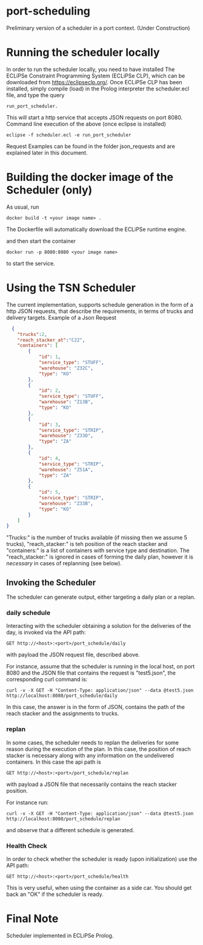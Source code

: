 # port-scheduling
Preliminary version of a scheduler in a port context.
(Under Construction)

# Running the scheduler locally
In order to run the scheduler locally, you need to have installed The ECLiPSe Constraint Programming System (ECLiPSe CLP), which can be downloaded from https://eclipseclp.org/.
Once ECLiPSe CLP has been installed, simply compile (load) in the Prolog interpreter the scheduler.ecl file, and type the query

```run_port_scheduler.```

This will start a http service that accepts JSON requests on port 8080.
Command line execution of the above (once eclipse is installed)

```eclipse -f scheduler.ecl -e run_port_scheduler ```

Request Examples can be found in the folder json_requests and are explained later in this document.

# Building the docker image of the Scheduler (only)
As usual, run 

``` docker build -t <your image name> . ```

The Dockerfile will automatically download the ECLiPSe runtime engine.

and then start the container 

``` docker run -p 8080:8080 <your image name> ```

to start the service. 

# Using the TSN Scheduler
The current implementation, supports schedule generation in the form of a http JSON requests, that describe the requirements, in terms of trucks and delivery targets.
Example of a Json Request
```json
  {
    "trucks":2,
    "reach_stacker_at":"C22",
    "containers": [
        {
            "id": 1,
            "service_type": "STUFF",
            "warehouse": "Z32C",
            "type": "KO"
        },
        {
            "id": 2,
            "service_type": "STUFF",
            "warehouse": "Z13B",
            "type": "KO"
        },
        {
            "id": 3,
            "service_type": "STRIP",
            "warehouse": "Z33D",
            "type": "ZA"
        },
        {
            "id": 4,
            "service_type": "STRIP",
            "warehouse": "Z51A",
            "type": "ZA"
        },
        {
            "id": 5,
            "service_type": "STRIP",
            "warehouse": "Z33B",
            "type": "KO"
        }
    ]
}
```

"Trucks:" is the number of trucks available (if missing then we assume 5 trucks), "reach_stacker:" is teh position of the reach stacker and "containers:" is a list of containers with service type and destination. The "reach_stacker:" is ignored in cases of forming the daily plan, however it is *necessary* in cases of replanning (see below).


## Invoking the Scheduler

The scheduler can generate output, either targeting a daily plan or a replan. 

### daily schedule
Interacting with the scheduler obtaining a solution for the deliveries of the day, is invoked via the API path:

```
GET http://<host>:<port>/port_schedule/daily
```

with payload the JSON request file, described above. 

For instance, assume that the scheduler is running in the local host, on port 8080 and the JSON file that contains the request is "test5.json", the corresponding curl command is:
```
curl -v -X GET -H "Content-Type: application/json" --data @test5.json http://localhost:8080/port_schedule/daily
``` 

In this case, the answer is in the form of JSON, contains the path of the reach stacker and the assignments to trucks.


### replan

In some cases, the scheduler needs to replan the deliveries for some reason during the execution of the plan. In this case, the position of reach stacker is necessary along with any information on the undelivered containers. In this case the api path is 

```
GET http://<host>:<port>/port_schedule/replan
```
with payload a JSON file that necessarily contains the reach stacker position.

For instance run:

```
curl -v -X GET -H "Content-Type: application/json" --data @test5.json http://localhost:8080/port_schedule/replan
``` 

and observe that a different schedule is generated. 

### Health Check

In order to check whether the scheduler is ready (upon initialization) use the API path:

```
GET http://<host>:<port>/port_schedule/health
```

This is very useful, when using the container as a side car. You should get back an "OK" if the scheduler is ready.



# Final Note
Scheduler implemented in ECLiPSe Prolog.
